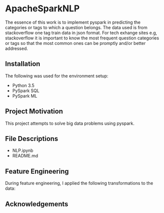 # ApacheSparkNLP
The essence of this work is to implement pyspark in predicting the categories or tags to which a question belongs.
The data used is from stackoverflow one tag train data in json format. For tech exhange sites e.g, stackoverflow it 
is important to know the most frequent question categories or tags so that the most common ones can be promptly
and/or better addressed.

## Installation
The following was used for the environment setup:

* Python 3.5
* PySpark SQL
* PySpark ML
## Project Motivation
This project attempts to solve big data problems using pyspark. 

## File Descriptions
* NLP.ipynb
* README.md

## Feature Engineering
During feature engineering, I applied the following transformations to the data:


## Acknowledgements
